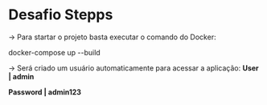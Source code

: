 # Desafio Stepps

-> Para startar o projeto basta executar o comando do Docker: 

   docker-compose up --build    

-> Será criado um usuário automaticamente para acessar a aplicação: 
**User | admin** 

**Password | admin123**
